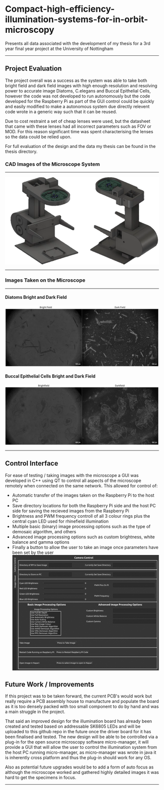 # Compact-high-efficiency-illumination-systems-for-in-orbit-microscopy
Presents all data associated with the development of my thesis for a 3rd year final year project at the University of Nottingham

***
## Project Evaluation
The project overall was a success as the system was able to take both bright field and dark field images with high enough resolution and resolving power to accurate image Diatoms, C.elegans and Buccal Epithelial Cells, however the code was not developed to run autonomously but the code developed for the Raspberry Pi as part of the GUI control could be quickly and easily modified to make a autonomous system due directly relevent code wrote in a generic way such that it can be reused.

Due to cost restraint a set of cheap lenses were used, but the datasheet that came with these lenses had all incorrect parameters such as FOV or MOD. For this reason significant time was spent characterising the lenses so the data could be relied upon.

For full evaluation of the design and the data my thesis can be found in the thesis directory.

### CAD Images of the Microscope System
***
![Alt Text](Microscope_CAD_Designs/Final_Microscope_CAD_Images/Front_and_Back_CAD.png "Diatoms Bright and Dark Field")
***

### Images Taken on the Microscope
***
#### Diatoms Bright and Dark Field
![Alt Text](Results/diatoms_bright_and_dark_field.png "Diatoms Bright and Dark Field")

#### Buccal Epithelial Cells Bright and Dark Field
![Alt Text](Results/Buccal_Epithelial_Cells_Bright_and_Dark_Field.png "Buccal Epithelial Bright and Dark Field")
***
## Control Interface
For ease of testing / taking images with the microscope a GUI was developed in C++ using QT to control all aspects of the microscope remotely when connected on the same network. This allowed for control of:
- Automatic transfer of the images taken on the Raspberry Pi to the host PC
- Save directory locations for both the Raspberry Pi side and the host PC side for saving the recieved images from the Raspberry Pi
- Brightness and PWM frequency controll of all 3 colour rings plus the central cyan LED used for rhinefield illumination
- Multiple basic (binary) image processing options such as the type of demosaic algorithm, and others
- Advanced image processing options such as custom brightness, white balance and gamma options
- Finally a button to allow the user to take an image once parameters have been set by the user
![Alt Text](Code/GUI_Overview.png "GUI Overview")

## Future Work / Improvements
If this project was to be taken forward, the current PCB's would work but really require a PCB assembly house to manufacture and populate the board as it is too densely packed with too small component to do by hand and was a main struggle in the project.

That said an improved design for the illumination board has already been created and tested based on addressable SK6805 LEDs and will be uploaded to this github repo in the future once the driver board for it has been finalised and tested.
The new design will be able to be controlled via a plug-in for the open source microscopy software micro-manager, it will provide a GUI that will allow the user to control the illumination system from the host PC running micro-manager, as micro-manager
was wrote in java it is inherently cross platform and thus the plug-in should work for any OS.

Also as potential future upgrades would be to add a form of auto focus as although the microscope worked and gathered highly detailed images it was hard to get the specimens in focus.
***


